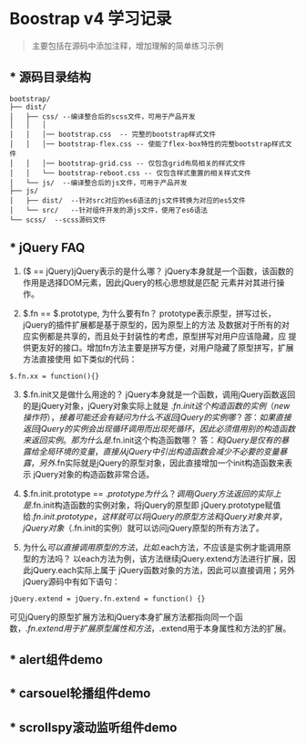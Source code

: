 # Boostrap v4 学习记录
> 主要包括在源码中添加注释，增加理解的简单练习示例

## * 源码目录结构
```
bootstrap/
├── dist/
│   ├── css/ --编译整合后的scss文件，可用于产品开发
│   │   │
│	│   │── bootstrap.css  -- 完整的bootstrap样式文件
│	│	│── bootstrap-flex.css -- 使能了flex-box特性的完整bootstrap样式文件
│	│	│── bootstrap-grid.css -- 仅包含grid布局相关的样式文件
│	│	└── bootstrap-reboot.css -- 仅包含样式重置的相关样式文件
│   └── js/  --编译整合后的js文件，可用于产品开发
├── js/
│   ├── dist/  --针对src对应的es6语法的js文件转换为对应的es5文件
│   └── src/   --针对组件开发的源js文件，使用了es6语法
└── scss/  --scss源码文件
```

## * jQuery FAQ
1. ($ == jQuery)jQuery表示的是什么哪？
jQuery本身就是一个函数，该函数的作用是选择DOM元素，因此jQuery的核心思想就是匹配
元素并对其进行操作。

2. $.fn == $.prototype, 为什么要有fn？
prototype表示原型，拼写过长，jQuery的插件扩展都是基于原型的，因为原型上的方法
及数据对于所有的对应实例都是共享的，而且处于封装性的考虑，原型拼写对用户应该隐藏，应
提供更友好的接口。增加fn方法主要是拼写方便，对用户隐藏了原型拼写，扩展方法直接使用
如下类似的代码：
```
$.fn.xx = function(){}
```

3. $.fn.init又是做什么用途的？
jQuery本身就是一个函数，调用jQuery函数返回的是jQuery对象，jQuery对象实际上就是
$.fn.init这个构造函数的实例（new操作符），
接着可能还会有疑问为什么不返回jQuery的实例哪？ 
答：如果直接返回jQuery的实例会出现循环调用而出现死循环，因此必须借用别的构
造函数来返回实例。
那为什么是$.fn.init这个构造函数哪？ 
答：$和jQuery是仅有的暴露给全局环境的变量，直接从jQuery中引出构造函数会减少不必要
的变量暴露，另外$.fn实际就是jQuery的原型对象，因此直接增加一个init构造函数来表示
jQuery对象的构造函数非常合适。

4. $.fn.init.prototype == $.prototype为什么？
调用jQuery方法返回的实际上是$.fn.init构造函数的实例对象，将jQuery的原型即
jQuery.prototype赋值给$.fn.init.prototype，这样就可以将jQuery的原型方法
和jQuery对象共享，jQuery对象（$.fn.init的实例）就可以访问jQuery原型的所有方法了。

5. 为什么$可以直接调用原型的方法，比如$.each方法，不应该是实例才能调用原型的方法吗？
以each方法为例，该方法继续jQuery.extend方法进行扩展，因此jQuery.each实际上属于
jQuery函数对象的方法，因此可以直接调用；另外jQuery源码中有如下语句：
```
jQuery.extend = jQuery.fn.extend = function() {}
```
可见jQuery的原型扩展方法和jQuery本身扩展方法都指向同一个函数，$.fn.extend用于扩展
原型属性和方法，$.extend用于本身属性和方法的扩展。

## * alert组件demo

## * carsouel轮播组件demo

## * scrollspy滚动监听组件demo

